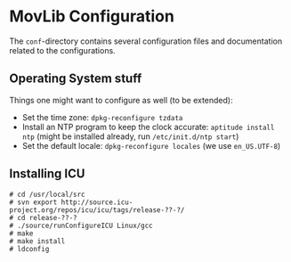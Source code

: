 # MovLib Configuration
The `conf`-directory contains several configuration files and documentation related to the configurations.

## Operating System stuff
Things one might want to configure as well (to be extended):
* Set the time zone: `dpkg-reconfigure tzdata`
* Install an NTP program to keep the clock accurate: `aptitude install ntp` (might be installed already, run `/etc/init.d/ntp start`)
* Set the default locale: `dpkg-reconfigure locales` (we use `en_US.UTF-8`)

## Installing ICU
```
# cd /usr/local/src
# svn export http://source.icu-project.org/repos/icu/icu/tags/release-??-?/
# cd release-??-?
# ./source/runConfigureICU Linux/gcc
# make
# make install
# ldconfig
```
